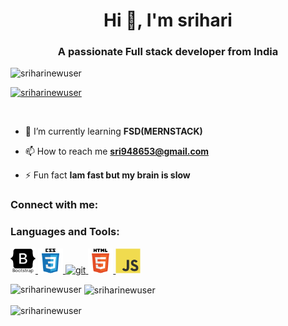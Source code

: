 <h1 align="center">Hi 👋, I'm srihari</h1>
<h3 align="center">A passionate  Full stack developer from India</h3>

<p align="left"> <img src="https://komarev.com/ghpvc/?username=sriharinewuser&label=Profile%20views&color=0e75b6&style=flat" alt="sriharinewuser" /> </p>

<p align="left"> <a href="https://github.com/ryo-ma/github-profile-trophy"><img src="https://github-profile-trophy.vercel.app/?username=sriharinewuser" alt="sriharinewuser" /></a> </p>

<p align="left"> <a href="https://twitter.com/" target="blank"><img src="https://img.shields.io/twitter/follow/?logo=twitter&style=for-the-badge" alt="" /></a> </p>

- 🌱 I’m currently learning **FSD(MERNSTACK)**

- 📫 How to reach me **sri948653@gmail.com**

- ⚡ Fun fact **Iam fast but my brain is slow**

<h3 align="left">Connect with me:</h3>
<p align="left">
</p>

<h3 align="left">Languages and Tools:</h3>
<p align="left"> <a href="https://getbootstrap.com" target="_blank" rel="noreferrer"> <img src="https://raw.githubusercontent.com/devicons/devicon/master/icons/bootstrap/bootstrap-plain-wordmark.svg" alt="bootstrap" width="40" height="40"/> </a> <a href="https://www.w3schools.com/css/" target="_blank" rel="noreferrer"> <img src="https://raw.githubusercontent.com/devicons/devicon/master/icons/css3/css3-original-wordmark.svg" alt="css3" width="40" height="40"/> </a> <a href="https://git-scm.com/" target="_blank" rel="noreferrer"> <img src="https://www.vectorlogo.zone/logos/git-scm/git-scm-icon.svg" alt="git" width="40" height="40"/> </a> <a href="https://www.w3.org/html/" target="_blank" rel="noreferrer"> <img src="https://raw.githubusercontent.com/devicons/devicon/master/icons/html5/html5-original-wordmark.svg" alt="html5" width="40" height="40"/> </a> <a href="https://developer.mozilla.org/en-US/docs/Web/JavaScript" target="_blank" rel="noreferrer"> <img src="https://raw.githubusercontent.com/devicons/devicon/master/icons/javascript/javascript-original.svg" alt="javascript" width="40" height="40"/> </a> </p>

<p><img align="left" src="https://github-readme-stats.vercel.app/api/top-langs?username=sriharinewuser&show_icons=true&locale=en&layout=compact" alt="sriharinewuser" /></p>

<p>&nbsp;<img align="center" src="https://github-readme-stats.vercel.app/api?username=sriharinewuser&show_icons=true&locale=en" alt="sriharinewuser" /></p>

<p><img align="center" src="https://github-readme-streak-stats.herokuapp.com/?user=sriharinewuser&" alt="sriharinewuser" /></p>


